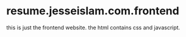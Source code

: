 # resume.jesseislam.com.frontend

this is just the frontend website. the html contains css and javascript.